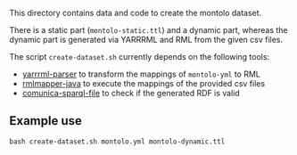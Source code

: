This directory contains data and code to create the montolo dataset.

There is a static part (`montolo-static.ttl`) and a dynamic part,
whereas the dynamic part is generated via YARRRML and RML from the given csv files.

The script `create-dataset.sh` currently depends on the following tools:

* [yarrrml-parser](https://github.com/RMLio/yarrrml-parser) to transform the mappings of `montolo-yml` to RML
* [rmlmapper-java](https://github.com/RMLio/rmlmapper-java) to execute the mappings of the provided csv files
* [comunica-sparql-file](https://github.com/comunica/comunica/tree/master/packages/actor-init-sparql-file) to check if the generated RDF is valid


## Example use

```
bash create-dataset.sh montolo.yml montolo-dynamic.ttl
```

